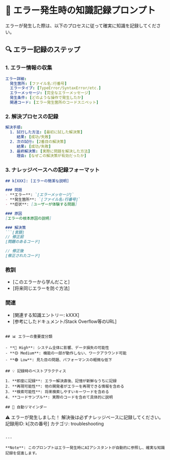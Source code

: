 # 🚨 エラー発生時の知識記録プロンプト

エラーが発生した際は、以下のプロセスに従って確実に知識を記録してください。

## 🔍 エラー記録のステップ

### 1. エラー情報の収集
```yaml
エラー詳細:
  発生箇所: [ファイル名:行番号]
  エラータイプ: [TypeError/SyntaxError/etc.]
  エラーメッセージ: [完全なエラーメッセージ]
  発生条件: [どのような操作で発生したか]
  関連コード: [エラー発生箇所のコードスニペット]
```

### 2. 解決プロセスの記録
```yaml
解決手順:
  1. 試行した方法: [最初に試した解決策]
     結果: [成功/失敗]
  2. 次の試行: [2番目の解決策]
     結果: [成功/失敗]
  3. 最終解決策: [実際に問題を解決した方法]
     理由: [なぜこの解決策が有効だったか]
```

### 3. ナレッジベースへの記録フォーマット

```markdown
## k[XXX]: [エラーの簡潔な説明]

### 問題
- **エラー**: `[エラーメッセージ]`
- **発生箇所**: `[ファイル名:行番号]`
- **症状**: [ユーザーが体験する問題]

### 原因
[エラーの根本原因の説明]

### 解決策
```[言語]
// 修正前
[問題のあるコード]

// 修正後
[修正されたコード]
```

### 教訓
- [このエラーから学んだこと]
- [将来同じエラーを防ぐ方法]

### 関連
- [関連する知識エントリー: kXXX]
- [参考にしたドキュメント/Stack Overflow等のURL]
```

## 📊 エラーの重要度分類

- **🔴 High**: システム全体に影響、データ損失の可能性
- **🟡 Medium**: 機能の一部が動作しない、ワークアラウンド可能
- **🟢 Low**: 見た目の問題、パフォーマンスの軽微な低下

## 💡 記録時のベストプラクティス

1. **即座に記録**: エラー解決直後、記憶が新鮮なうちに記録
2. **再現可能性**: 他の開発者がエラーを再現できる情報を含める
3. **検索可能性**: 将来検索しやすいキーワードを含める
4. **コードサンプル**: 実際のコードを含めて具体的に説明

## 🔔 自動リマインダー

```
⚠️ エラーが発生しました！
解決後は必ずナレッジベースに記録してください。
記録用ID: k[次の番号]
カテゴリ: troubleshooting
```

---

**Note**: このプロンプトはエラー発生時にAIアシスタントが自動的に参照し、確実な知識記録を促進します。